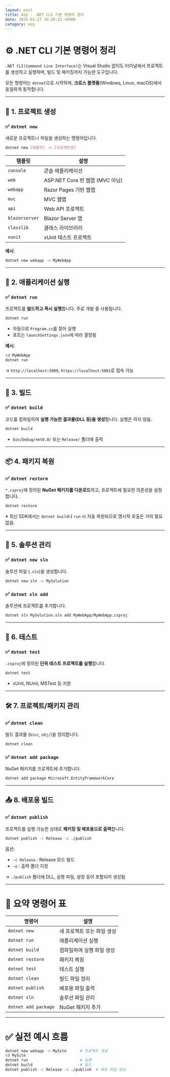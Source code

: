 ```yaml
---
layout: post
title: Asp - .NET CLI 기본 명령어 정리
date: 2025-01-27 19:20:23 +0900
category: asp
---
```

# ⚙️ .NET CLI 기본 명령어 정리

`.NET CLI(Command Line Interface)`는 Visual Studio 없이도 터미널에서 프로젝트를 생성하고 실행하며, 빌드 및 패키징까지 가능한 도구입니다.

모든 명령어는 `dotnet`으로 시작하며, **크로스 플랫폼**(Windows, Linux, macOS)에서 동일하게 동작합니다.

---

## 🧱 1. 프로젝트 생성

### ✅ `dotnet new`

새로운 프로젝트나 파일을 생성하는 명령어입니다.

```bash
dotnet new [템플릿] -n [프로젝트명]
```

| 템플릿        | 설명                           |
|---------------|--------------------------------|
| `console`     | 콘솔 애플리케이션              |
| `web`         | ASP.NET Core 빈 웹앱 (MVC 아님) |
| `webapp`      | Razor Pages 기반 웹앱          |
| `mvc`         | MVC 웹앱                       |
| `api`         | Web API 프로젝트               |
| `blazorserver`| Blazor Server 앱               |
| `classlib`    | 클래스 라이브러리              |
| `xunit`       | xUnit 테스트 프로젝트          |

**예시**:
```bash
dotnet new webapp -n MyWebApp
```

---

## 🚀 2. 애플리케이션 실행

### ✅ `dotnet run`

프로젝트를 **빌드하고 즉시 실행**합니다. 주로 개발 중 사용됩니다.

```bash
dotnet run
```

- 자동으로 `Program.cs`를 찾아 실행
- 포트는 `launchSettings.json`에 따라 결정됨

**예시**:
```bash
cd MyWebApp
dotnet run
```

→ `http://localhost:5000`, `https://localhost:5001`로 접속 가능

---

## 🔨 3. 빌드

### ✅ `dotnet build`

코드를 컴파일하여 **실행 가능한 결과물(DLL 등)을 생성**합니다. 실행은 하지 않음.

```bash
dotnet build
```

- `bin/Debug/net8.0/` 또는 `Release/` 폴더에 출력

---

## 📦 4. 패키지 복원

### ✅ `dotnet restore`

`*.csproj`에 정의된 **NuGet 패키지를 다운로드**하고, 프로젝트에 필요한 의존성을 설정합니다.

```bash
dotnet restore
```

※ 최신 SDK에서는 `dotnet build`나 `run` 시 자동 복원되므로 명시적 호출은 거의 필요 없음.

---

## 📁 5. 솔루션 관리

### ✅ `dotnet new sln`

솔루션 파일 (`.sln`)을 생성합니다.

```bash
dotnet new sln -n MySolution
```

### ✅ `dotnet sln add`

솔루션에 프로젝트를 추가합니다.

```bash
dotnet sln MySolution.sln add MyWebApp/MyWebApp.csproj
```

---

## 🧪 6. 테스트

### ✅ `dotnet test`

`.csproj`에 정의된 **단위 테스트 프로젝트를 실행**합니다.

```bash
dotnet test
```

- xUnit, NUnit, MSTest 등 지원

---

## 🛠️ 7. 프로젝트/패키지 관리

### ✅ `dotnet clean`

빌드 결과물 (`bin/`, `obj/`)을 정리합니다.

```bash
dotnet clean
```

### ✅ `dotnet add package`

NuGet 패키지를 프로젝트에 추가합니다.

```bash
dotnet add package Microsoft.EntityFrameworkCore
```

---

## 📤 8. 배포용 빌드

### ✅ `dotnet publish`

프로젝트를 실행 가능한 상태로 **패키징 및 배포용으로 출력**합니다.

```bash
dotnet publish -c Release -o ./publish
```

옵션:
- `-c Release` : Release 모드 빌드
- `-o` : 출력 폴더 지정

→ `./publish` 폴더에 DLL, 실행 파일, 설정 등이 포함되어 생성됨

---

# 📝 요약 명령어 표

| 명령어 | 설명 |
|--------|------|
| `dotnet new` | 새 프로젝트 또는 파일 생성 |
| `dotnet run` | 애플리케이션 실행 |
| `dotnet build` | 컴파일하여 실행 파일 생성 |
| `dotnet restore` | 패키지 복원 |
| `dotnet test` | 테스트 실행 |
| `dotnet clean` | 빌드 파일 정리 |
| `dotnet publish` | 배포용 파일 출력 |
| `dotnet sln` | 솔루션 파일 관리 |
| `dotnet add package` | NuGet 패키지 추가 |

---

# ✅ 실전 예시 흐름

```bash
dotnet new webapp -n MySite      # 프로젝트 생성
cd MySite
dotnet run                       # 실행
dotnet build                     # 빌드
dotnet publish -c Release -o ./publish  # 배포 파일 생성
```